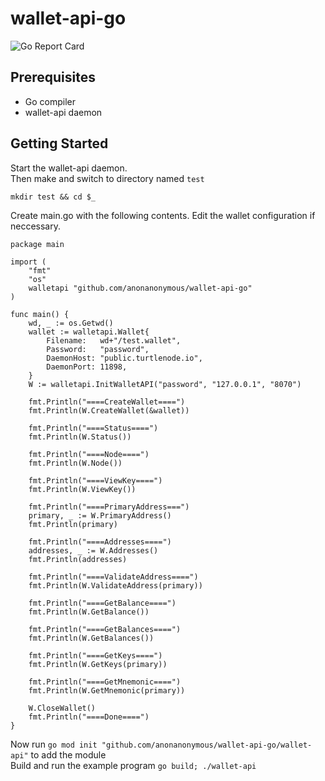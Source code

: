 # wallet-api-go
![Go Report Card](https://goreportcard.com/badge/github.com/anonanonymous/wallet-api-go)  
## Prerequisites
- Go compiler
- wallet-api daemon
## Getting Started
Start the wallet-api daemon.  
Then make and switch to directory named `test`  
```
mkdir test && cd $_
```
Create main.go with the following contents. Edit the wallet configuration if neccessary.  
```
package main

import (
	"fmt"
	"os"
	walletapi "github.com/anonanonymous/wallet-api-go"
)

func main() {
	wd, _ := os.Getwd()
	wallet := walletapi.Wallet{
		Filename:   wd+"/test.wallet",
		Password:   "password",
		DaemonHost: "public.turtlenode.io",
		DaemonPort: 11898,
	}
	W := walletapi.InitWalletAPI("password", "127.0.0.1", "8070")

	fmt.Println("====CreateWallet====")
	fmt.Println(W.CreateWallet(&wallet))

	fmt.Println("====Status====")
	fmt.Println(W.Status())

	fmt.Println("====Node====")
	fmt.Println(W.Node())

	fmt.Println("====ViewKey====")
	fmt.Println(W.ViewKey())

	fmt.Println("====PrimaryAddress===")
	primary, _ := W.PrimaryAddress()
	fmt.Println(primary)

	fmt.Println("====Addresses====")
	addresses, _ := W.Addresses()
	fmt.Println(addresses)

	fmt.Println("====ValidateAddress====")
	fmt.Println(W.ValidateAddress(primary))

	fmt.Println("====GetBalance====")
	fmt.Println(W.GetBalance())

	fmt.Println("====GetBalances====")
	fmt.Println(W.GetBalances())

	fmt.Println("====GetKeys====")
	fmt.Println(W.GetKeys(primary))

	fmt.Println("====GetMnemonic====")
	fmt.Println(W.GetMnemonic(primary))

	W.CloseWallet()
	fmt.Println("====Done====")
}
```
Now run `go mod init "github.com/anonanonymous/wallet-api-go/wallet-api"` to add the module  
Build and run the example program 
`go build; ./wallet-api`  
